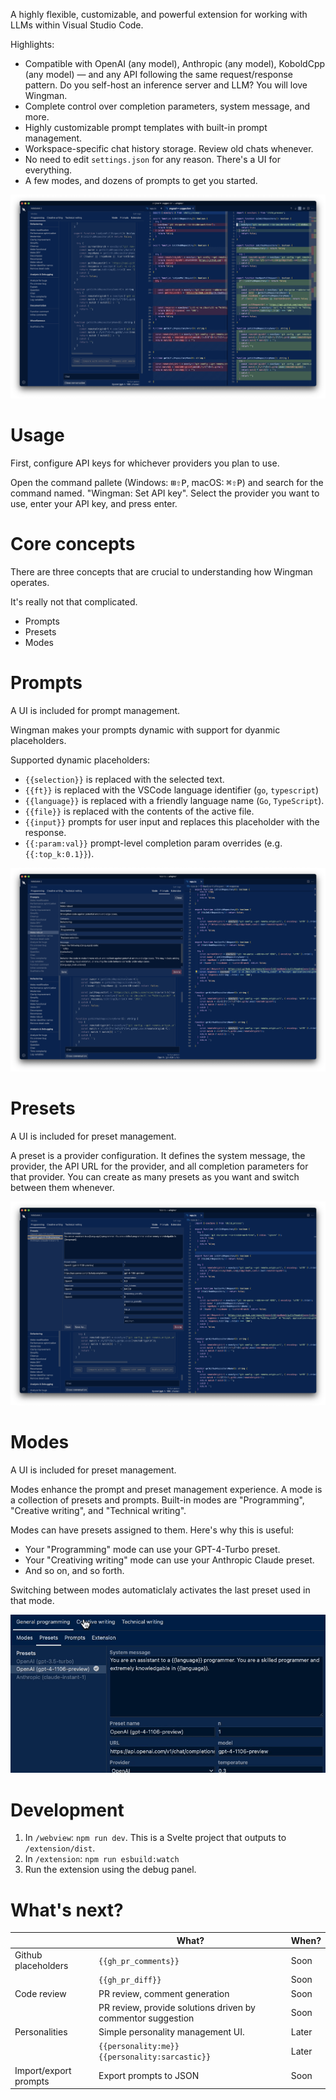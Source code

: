 A highly flexible, customizable, and powerful extension for working with LLMs within Visual Studio Code.

Highlights:

- Compatible with OpenAI (any model), Anthropic (any model), KoboldCpp (any model) — and any API following the same request/response pattern. Do you self-host an inference server and LLM? You will love Wingman.
- Complete control over completion parameters, system message, and more.
- Highly customizable prompt templates with built-in prompt management.
- Workspace-specific chat history storage. Review old chats whenever.
- No need to edit `settings.json` for any reason. There's a UI for everything.
- A few modes, and dozens of prompts to get you started.

<center>

![image](.github/media/diff.png)

</center>

# Usage

First, configure API keys for whichever providers you plan to use.

Open the command pallete (Windows: <kbd>⊞</kbd><kbd>⇧</kbd><kbd>P</kbd>, macOS: <kbd>⌘</kbd><kbd>⇧</kbd><kbd>P</kbd>) and search for the command named. "Wingman: Set API key". Select the provider you want to use, enter your API key, and press enter.

# Core concepts

There are three concepts that are crucial to understanding how Wingman operates.

It's really not that complicated.

- Prompts
- Presets
- Modes

# Prompts

A UI is included for prompt management.

Wingman makes your prompts dynamic with support for dyanmic placeholders.

Supported dynamic placeholders:

- `{{selection}}` is replaced with the selected text.
- `{{ft}}` is replaced with the VSCode language identifier (`go`, `typescript`)
- `{{language}}` is replaced with a friendly language name (`Go`, `TypeScript`).
- `{{file}}` is replaced with the contents of the active file.
- `{{input}}` prompts for user input and replaces this placeholder with the response.
- `{{:param:val}}` prompt-level completion param overrides (e.g. `{{:top_k:0.1}}`).

<center>

![image](.github/media/promptui.png)

</center>

# Presets

A UI is included for preset management.

A preset is a provider configuration. It defines the system message, the provider, the API URL for the provider, and all completion parameters for that provider. You can create as many presets as you want and switch between them whenever.

<center>

![image](.github/media/presetui.png)

</center>

# Modes

A UI is included for preset management.

Modes enhance the prompt and preset management experience. A mode is a collection of presets and prompts. Built-in modes are "Programming", "Creative writing", and "Technical writing".

Modes can have presets assigned to them. Here's why this is useful:

- Your "Programming" mode can use your GPT-4-Turbo preset.
- Your "Creativing writing" mode can use your Anthropic Claude preset.
- And so on, and so forth.

Switching between modes automaticlaly activates the last preset used in that mode.

<center>

![image](.github/media/modeswitch.gif)

</center>

# Development

1. In `/webview`: `npm run dev`. This is a Svelte project that outputs to `/extension/dist`.
2. In `/extension`: `npm run esbuild:watch`
3. Run the extension using the debug panel.

# What's next?

|                       | What?                                                       | When? |
| --------------------- | ----------------------------------------------------------- | ----- |
| Github placeholders   | `{{gh_pr_comments}}`                                        | Soon  |
|                       | `{{gh_pr_diff}}`                                            | Soon  |
| Code review           | PR review, comment generation                               | Soon  |
|                       | PR review, provide solutions driven by commentor suggestion | Soon  |
| Personalities         | Simple personality management UI.                           | Later |
|                       | `{{personality:me}}` `{{personality:sarcastic}}`            | Later |
| Import/export prompts | Export prompts to JSON                                      | Soon  |
